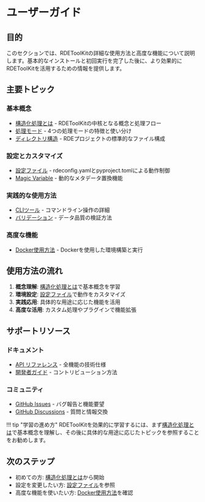 # ユーザーガイド

## 目的

このセクションでは、RDEToolKitの詳細な使用方法と高度な機能について説明します。基本的なインストールと初回実行を完了した後に、より効果的にRDEToolKitを活用するための情報を提供します。

## 主要トピック

### 基本概念

- [構造化処理とは](structured-processing.ja.md) - RDEToolKitの中核となる概念と処理フロー
- [処理モード](config.ja.md#処理モード) - 4つの処理モードの特徴と使い分け
- [ディレクトリ構造](structured-processing.ja.md#ディレクトリ構造) - RDEプロジェクトの標準的なファイル構成

### 設定とカスタマイズ

- [設定ファイル](config.ja.md) - rdeconfig.yamlとpyproject.tomlによる動作制御
- [Magic Variable](config.ja.md#magic-variable機能) - 動的なメタデータ置換機能

### 実践的な使用方法

- [CLIツール](../usage/cli.ja.md) - コマンドライン操作の詳細
- [バリデーション](../usage/validation.ja.md) - データ品質の検証方法

### 高度な機能

- [Docker使用方法](../usage/docker.ja.md) - Dockerを使用した環境構築と実行

## 使用方法の流れ

1. **概念理解**: [構造化処理とは](structured-processing.ja.md)で基本概念を学習
2. **環境設定**: [設定ファイル](config.ja.md)で動作をカスタマイズ
3. **実践応用**: 具体的な用途に応じた機能を活用
4. **高度な活用**: カスタム処理やプラグインで機能拡張

## サポートリソース

### ドキュメント

- [API リファレンス](../api/index.ja.md) - 全機能の技術仕様
- [開発者ガイド](../development/index.ja.md) - コントリビューション方法

### コミュニティ

- [GitHub Issues](https://github.com/nims-mdpf/rdetoolkit/issues) - バグ報告と機能要望
- [GitHub Discussions](https://github.com/nims-mdpf/rdetoolkit/discussions) - 質問と情報交換

!!! tip "学習の進め方"
    RDEToolKitを効果的に学習するには、まず[構造化処理とは](structured-processing.ja.md)で基本概念を理解し、その後に具体的な用途に応じたトピックを参照することをお勧めします。

## 次のステップ

- 初めての方: [構造化処理とは](structured-processing.ja.md)から開始
- 設定を変更したい方: [設定ファイル](config.ja.md)を参照
- 高度な機能を使いたい方: [Docker使用方法](../usage/docker.ja.md)を確認
